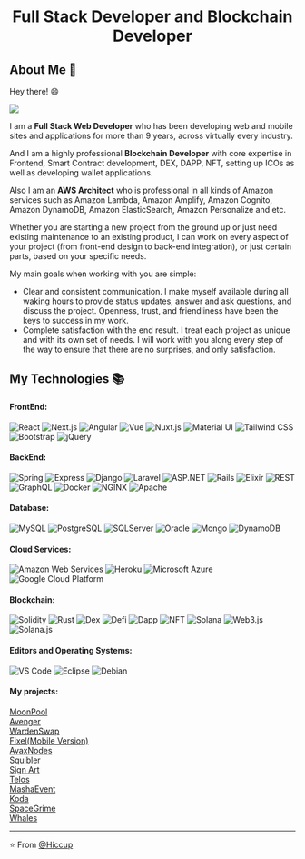 <h1 align="center">Full Stack Developer and Blockchain Developer</h1>

## About Me :wave:

Hey there! :smile: 

![](https://komarev.com/ghpvc/?username=hiccup1991&label=PROFILE+VIEWS&color=brightgreen)

I am a **Full Stack Web Developer** who has been developing web and mobile
sites and applications for more than 9 years, across virtually every industry.

And I am a highly professional **Blockchain Developer** with core expertise in Frontend, Smart Contract 
development, DEX, DAPP, NFT, setting up ICOs as well as developing wallet applications.

Also I am an **AWS Architect** who is professional in all kinds of Amazon services such as Amazon
Lambda, Amazon Amplify, Amazon Cognito, Amazon DynamoDB, Amazon ElasticSearch, Amazon
Personalize and etc.

Whether you are starting a new project from the ground up or just need existing maintenance to an
existing product, I can work on every aspect of your project (from front-end design to back-end
integration), or just certain parts, based on your specific needs.

My main goals when working with you are simple:
- Clear and consistent communication. I make myself available during all waking hours to provide
status updates, answer and ask questions, and discuss the project. Openness, trust, and friendliness
have been the keys to success in my work.
- Complete satisfaction with the end result. I treat each project as unique and with its own set of
needs. I will work with you along every step of the way to ensure that there are no surprises, and
only satisfaction.


## My Technologies :books:


#### FrontEnd:

![React](https://img.shields.io/badge/-React-%23282C34?style=flat-square&logo=react)
![Next.js](https://img.shields.io/badge/-Nextjs-%23282C34?style=flat-square&logo=nextjs)
![Angular](http://img.shields.io/badge/-Angular-CC0000?style=flat-square&logo=angular&logoColor=ffffff)
![Vue](http://img.shields.io/badge/-Vue-CC0000?style=flat-square&logo=vue&logoColor=ffffff)
![Nuxt.js](https://img.shields.io/badge/-Nuxtjs-%23282C34?style=flat-square&logo=nuxtjs)
![Material UI](https://img.shields.io/badge/-MaterialUI-%23282C34?style=flat-square&logo=materialui)
![Tailwind CSS](https://img.shields.io/badge/-TailwindCSS-%26482C34?style=flat-square&logo=tailwindcss)
![Bootstrap](http://img.shields.io/badge/-Bootstrap-CC0000?style=flat-square&logo=bootstrap)
![jQuery](http://img.shields.io/badge/-jQuery-CC0000?style=flat-square&logo=jquery)


#### BackEnd:

![Spring](http://img.shields.io/badge/-Spring-6DB33F?style=flat-square&logo=spring&logoColor=ffffff)
![Express](http://img.shields.io/badge/-Express-CC0000?style=flat-square&logo=express&logoColor=ffffff)
![Django](https://img.shields.io/badge/-Django-DC382D?style=flat-square&logo=djano&logoColor=ffffff)
![Laravel](https://img.shields.io/badge/-Laravel-DC382D?style=flat-square&logo=laravel&logoColor=ffffff)
![ASP.NET](http://img.shields.io/badge/-ASP.NET-CC0000?style=flat-square&logo=asp.net&logoColor=ffffff)
![Rails](http://img.shields.io/badge/-Ruby%20on%20Rails-CC0000?style=flat-square&logo=ruby-on-rails&logoColor=ffffff)
![Elixir](http://img.shields.io/badge/-Elixir-CCCC00?style=flat-square&logo=elixir&logoColor=ffffff)
![REST](https://img.shields.io/badge/-REST-E1CC98?style=flat-square&logo=REST&logoColor=ffffff)
![GraphQL](https://img.shields.io/badge/-GraphQL-E10098?style=flat-square&logo=graphql&logoColor=ffffff)
![Docker](https://img.shields.io/badge/-Docker-black?style=flat-square&logo=docker)
![NGINX](http://img.shields.io/badge/-NGINX-269539?style=flat-square&logo=nginx&logoColor=ffffff)
![Apache](http://img.shields.io/badge/-Apache-269539?style=flat-square&logo=apache&logoColor=ffffff)


#### Database:

![MySQL](https://img.shields.io/badge/-MySQL-336791?style=flat-square&logo=mysql)
![PostgreSQL](https://img.shields.io/badge/-PostgreSQL-336791?style=flat-square&logo=postgresql)
![SQLServer](https://img.shields.io/badge/-SQLServer-336791?style=flat-square&logo=sqlserver)
![Oracle](https://img.shields.io/badge/-Oracle-336791?style=flat-square&logo=oracle)
![Mongo](https://img.shields.io/badge/-Mongo-336791?style=flat-square&logo=mongo)
![DynamoDB](https://img.shields.io/badge/-DynamoDB-336791?style=flat-square&logo=dynamodb)

#### Cloud Services:

![Amazon Web Services](https://img.shields.io/badge/-Amazon%20Web%20Services-430098?style=flat-square&logo=amazon%20web%20services&logoColor=ffffff)
![Heroku](https://img.shields.io/badge/-Heroku-430098?style=flat-square&logo=heroku&logoColor=ffffff)
![Microsoft Azure](https://img.shields.io/badge/-Microsoft%20Azure-430098?style=flat-square&logo=microsoft%20azure&logoColor=ffffff)
![Google Cloud Platform](https://img.shields.io/badge/-Google%20Cloud%20Platform-430098?style=flat-square&logo=google%20cloud%20platform&logoColor=ffffff)

#### Blockchain:

![Solidity](https://img.shields.io/badge/-Solidty-336791?style=flat-square&logo=solidity)
![Rust](https://img.shields.io/badge/-Rust-336791?style=flat-square&logo=rust)
![Dex](https://img.shields.io/badge/-Dex-336791?style=flat-square&logo=dex)
![Defi](https://img.shields.io/badge/-Defi-336791?style=flat-square&logo=defi)
![Dapp](https://img.shields.io/badge/-Dapp-336791?style=flat-square&logo=Dapp)
![NFT](https://img.shields.io/badge/-NFT-336791?style=flat-square&logo=NFT)
![Solana](https://img.shields.io/badge/-Solana-336791?style=flat-square&logo=Solana)
![Web3.js](https://img.shields.io/badge/-Web3.js-336791?style=flat-square&logo=web3.js)
![Solana.js](https://img.shields.io/badge/-Solana.js-336791?style=flat-square&logo=solana.js)

#### Editors and Operating Systems:

![VS Code](http://img.shields.io/badge/-VS%20Code-007ACC?style=flat-square&logo=visual-studio-code&logoColor=ffffff)
![Eclipse](http://img.shields.io/badge/-Eclipse-000000?style=flat-square&logo=eclipse&logoColor=ffffff)
![Debian](http://img.shields.io/badge/-Debian-A81D33?style=flat-square&logo=debian&logoColor=ffffff)

#### My projects:

[MoonPool](https://moonpool.finance/)<br>
[Avenger](https://avenger-coin.vercel.app)<br>
[WardenSwap](https://wardenswap.netlify.app/)<br>
[Fixel(Mobile Version)](https://fixel.co.za/)<br>
[AvaxNodes](https://avaxnodes.com/)<br>
[Squibler](https://www.squibler.io/)<br>
[Sign Art](https://mainnet.sign-art.app/)<br>
[Telos](https://app.telos.net/)<br>
[MashaEvent](https://masha-event.herokuapp.com/)<br>
[Koda](https://koda.finance)<br>
[SpaceGrime](https://sitetest.spacegrime.finance/)<br>
[Whales](https://whales-nft.vercel.app/)<br>

<hr/>

:star: From [@Hiccup](https://github.com/hiccupsoft)
